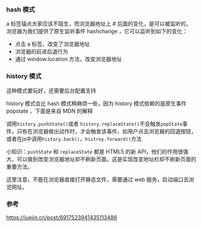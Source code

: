 ### hash 模式


a 标签锚点大家应该不陌生，而浏览器地址上 # 后面的变化，是可以被监听的，浏览器为我们提供了原生监听事件 hashchange ，它可以监听到如下的变化：

- 点击 a 标签，改变了浏览器地址
- 浏览器的前进后退行为
- 通过 window.location 方法，改变浏览器地址


### history 模式

这种模式要玩好，还需要后台配置支持


history 模式会比 hash 模式稍麻烦一些，因为 history 模式依赖的是原生事件 popstate ，下面是来自 MDN 的解释

调用`history.pushState()`或者 `history.replaceState()`不会触发`popState`事件。只有在浏览器做出动作时，才会触发该事件，如用户点击浏览器的回退按钮，或者在js中调用`history.back()`，`histroy.forward()`方法

小知识：`pushState` 和 `replaceState` 都是 HTML5 的新 API，他们的作用很强大，可以做到改变浏览器地址却不刷新页面。这是实现改变地址栏却不刷新页面的重要方法。



这里注意，不能在浏览器直接打开静态文件，需要通过 web 服务，启动端口去浏览网址。

### 参考

https://juejin.cn/post/6917523941435113486